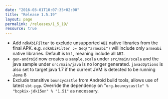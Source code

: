 ```yaml
---
date: "2016-03-01T10:07:35+02:00"
title: "Release 1.5.19"
layout: page
permalink: /releases/1_5_19/
resource: true
---
```


* Add `ndkAbiFilter` to exclude unsupported `ABI` native libraries from the final APK. e.g. `ndkAbiFilter := Seq("armeabi")` will include only `armeabi` native libraries. Default is `Nil`, meaning include all `ABI`.
* `gen-android` now creates a `sample.scala` under `src/main/scala` and the java sample under `src/main/java` is no longer generated.
`javacOptions` is also set to target java 1.7 if the current JVM is detected to be running Java 8
* Exclude transitive `bouncycastle` from Android build tools, allows use of latest `sbt-pgp`. Override the dependency on "`org.bouncycastle" % "bcpkix-jdk15on" % "1.51"` as necessary.
